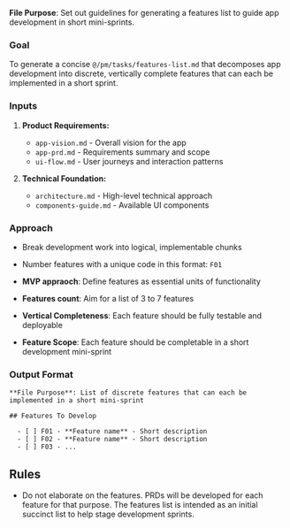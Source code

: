 **File Purpose**: Set out guidelines for generating a features list to guide app development in short mini-sprints.

### Goal

To generate a concise `@/pm/tasks/features-list.md` that decomposes app development into discrete, vertically complete features that can each be implemented in a short sprint.

### Inputs

1. **Product Requirements:**
   
    - `app-vision.md` - Overall vision for the app
    - `app-prd.md` - Requirements summary and scope
    - `ui-flow.md` - User journeys and interaction patterns

2. **Technical Foundation:**
   
    - `architecture.md` - High-level technical approach
    - `components-guide.md` - Available UI components

### Approach

- Break development work into logical, implementable chunks

- Number features with a unique code in this format: `F01`

- **MVP appraoch**: Define features as essential units of functionality

- **Features count**:  Aim for a list of 3 to 7 features

- **Vertical Completeness**: Each feature should be fully testable and deployable 

- **Feature Scope**: Each feature should be completable in a short development mini-sprint

### Output Format

```md_file_format
**File Purpose**: List of discrete features that can each be implemented in a short mini-sprint

## Features To Develop

  - [ ] F01 - **Feature name** - Short description
  - [ ] F02 - **Feature name** - Short description
  - [ ] F03 - ...
```

## Rules

- Do not elaborate on the features. PRDs will be developed for each feature for that purpose. The features list is intended as an initial succinct list to help stage development sprints.
